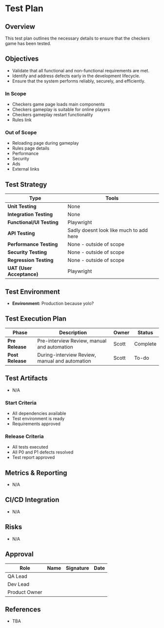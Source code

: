 # Test Plan

## Overview
This test plan outlines the necessary details to ensure that the checkers game has been tested.

## Objectives
- Validate that all functional and non-functional requirements are met.
- Identify and address defects early in the development lifecycle.
- Ensure that the system performs reliably, securely, and efficiently.

### In Scope
- Checkers game page loads main components
- Checkers gameplay is suitable for online players
- Checkers gameplay restart functionality
- Rules link 

### Out of Scope
- Reloading page during gameplay
- Rules page details
- Performance 
- Security
- Ads
- External links

## Test Strategy

| Type | Tools |
|------|-------|
| **Unit Testing** | None |
| **Integration Testing** | None |
| **Functional/UI Testing** | Playwright |
| **API Testing** | Sadly doesnt look like much to add here |
| **Performance Testing** | None - outside of scope |
| **Security Testing** | None - outside of scope |
| **Regression Testing** | None - outside of scope |
| **UAT (User Acceptance)** | Playwright |

## Test Environment
- **Environment:** Production because yolo? 

## Test Execution Plan
| Phase | Description | Owner | Status |
|-------|--------------|--------|--------|
| **Pre Release** | Pre-interview Review, manual and automation | Scott | Complete |
| **Post Release** | During-interview Review, manual and automation | Scott | To-do |

## Test Artifacts
- N/A

### Start Criteria
- All dependencies available
- Test environment is ready
- Requirements approved

### Release Criteria
- All tests executed
- All P0 and P1 defects resolved
- Test report approved

## Metrics & Reporting
- N/A

## CI/CD Integration
- N/A

## Risks
- N/A

## Approval
| Role | Name | Signature | Date |
|------|------|------------|------|
| QA Lead |  |  |  |
| Dev Lead |  |  |  |
| Product Owner |  |  |  |

## References
- TBA
